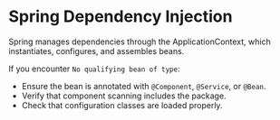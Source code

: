 # Spring Dependency Injection

Spring manages dependencies through the ApplicationContext, which instantiates, configures, and assembles beans.

If you encounter `No qualifying bean of type`:
- Ensure the bean is annotated with `@Component`, `@Service`, or `@Bean`.
- Verify that component scanning includes the package.
- Check that configuration classes are loaded properly.
